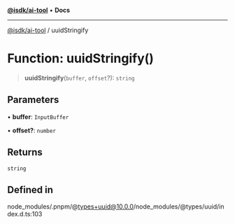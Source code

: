 [**@isdk/ai-tool**](../README.md) • **Docs**

***

[@isdk/ai-tool](../globals.md) / uuidStringify

# Function: uuidStringify()

> **uuidStringify**(`buffer`, `offset`?): `string`

## Parameters

• **buffer**: `InputBuffer`

• **offset?**: `number`

## Returns

`string`

## Defined in

node\_modules/.pnpm/@types+uuid@10.0.0/node\_modules/@types/uuid/index.d.ts:103
